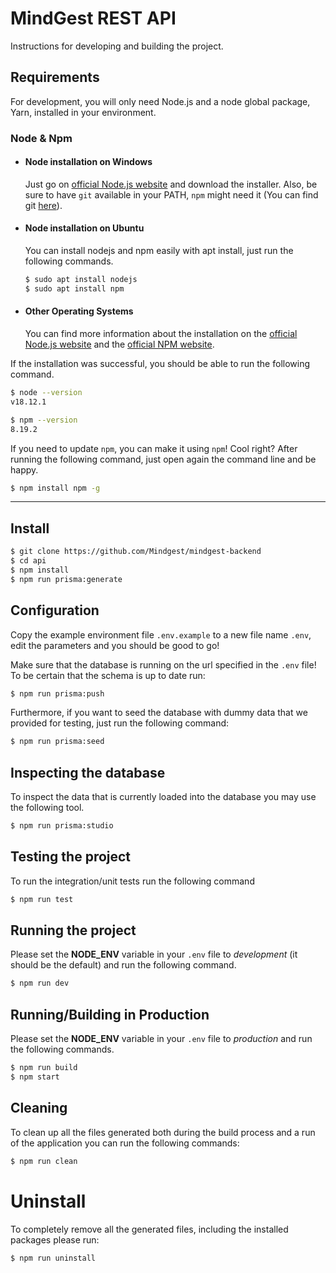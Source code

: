 # MindGest REST API

Instructions for developing and building the project.

## Requirements

For development, you will only need Node.js and a node global package, Yarn, installed in your environment.

### Node & Npm
  
* #### Node installation on Windows
  
  Just go on [official Node.js website](https://nodejs.org/) and download the
  installer.  Also, be sure to have `git` available in your PATH, `npm` might
  need it (You can find git [here](https://git-scm.com/)).
  
* #### Node installation on Ubuntu

  You can install nodejs and npm easily with apt install, just run the following commands.

  ```sh
  $ sudo apt install nodejs
  $ sudo apt install npm
  ```

- #### Other Operating Systems
  You can find more information about the installation on the [official Node.js website](https://nodejs.org/) and the [official NPM website](https://npmjs.org/).

If the installation was successful, you should be able to run the following command.

  ```sh
  $ node --version
  v18.12.1
  ```
  ```sh
  $ npm --version
  8.19.2
  ```

If you need to update `npm`, you can make it using `npm`! Cool right? After running the following command, just open again the command line and be happy.

```sh
$ npm install npm -g
```

---

## Install

  ```sh
  $ git clone https://github.com/Mindgest/mindgest-backend
  $ cd api 
  $ npm install
  $ npm run prisma:generate
  ```

## Configuration

Copy the example environment file `.env.example` to a new file name `.env`, edit the parameters and you should be good to go!

Make sure that the database is running on the url
specified in the `.env` file! To be certain that the
schema is up to date run:

```sh
$ npm run prisma:push
```

Furthermore, if you want to seed the database with dummy data that we
provided for testing, just run the following command:

```sh
$ npm run prisma:seed
```

## Inspecting the database
To inspect the data that is currently loaded into the database you may use the following tool.

```sh
$ npm run prisma:studio
```

## Testing the project
To run the integration/unit tests run the following command
```sh
$ npm run test
```

## Running the project
Please set the **NODE_ENV** variable in your `.env` file
to *development* (it should be the default) and run the
following command.
```sh
$ npm run dev
```

## Running/Building in Production
Please set the **NODE_ENV** variable in your `.env` file
to *production* and run the following commands.

```sh
$ npm run build
$ npm start
```

## Cleaning
To clean up all the files generated both during the build
process and a run of the application you can run
the following commands:
```sh
$ npm run clean
```
# Uninstall
To completely remove all the generated files, including
the installed packages please run:
```sh
$ npm run uninstall
```

